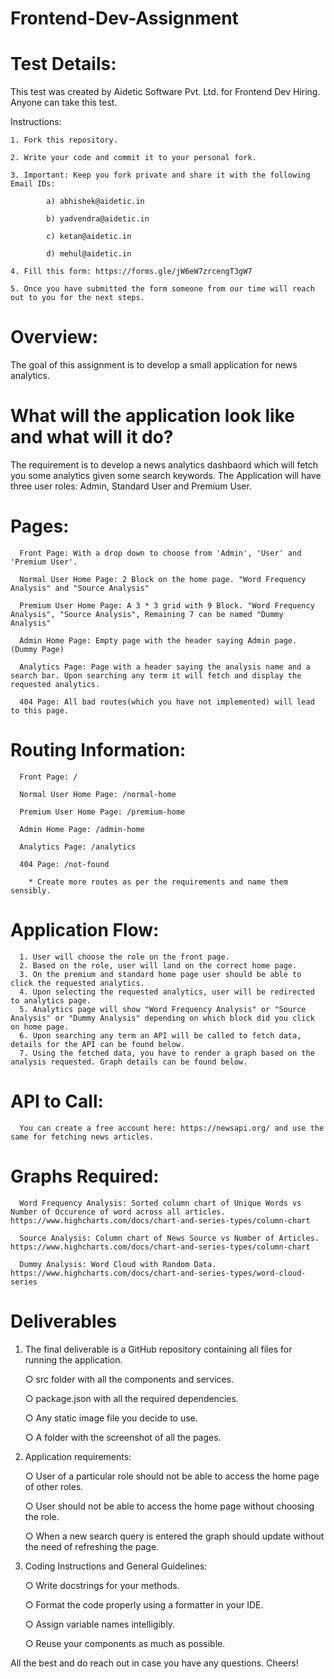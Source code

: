 # Frontend-Dev-Assignment

# Test Details:
  This test was created by Aidetic Software Pvt. Ltd. for Frontend Dev Hiring. Anyone can take this test.
  
  Instructions:
  
    1. Fork this repository.
    
    2. Write your code and commit it to your personal fork.
    
    3. Important: Keep you fork private and share it with the following Email IDs:
    
            a) abhishek@aidetic.in
            
            b) yadvendra@aidetic.in
            
            c) ketan@aidetic.in
            
            d) mehul@aidetic.in
            
    4. Fill this form: https://forms.gle/jW6eW7zrcengT3gW7
    
    5. Once you have submitted the form someone from our time will reach out to you for the next steps.

# Overview:
  The goal of this assignment is to develop a small application for news analytics.

# What will the application look like and what will it do?

  The requirement is to develop a news analytics dashbaord which will fetch you some analytics given some search keywords. The Application will have three user roles: Admin, Standard User and Premium User. 

  # Pages:
    
      Front Page: With a drop down to choose from 'Admin', 'User' and 'Premium User'.

      Normal User Home Page: 2 Block on the home page. "Word Frequency Analysis" and "Source Analysis" 
      
      Premium User Home Page: A 3 * 3 grid with 9 Block. "Word Frequency Analysis", "Source Analysis", Remaining 7 can be named "Dummy Analysis"
      
      Admin Home Page: Empty page with the header saying Admin page. (Dummy Page)
      
      Analytics Page: Page with a header saying the analysis name and a search bar. Upon searching any term it will fetch and display the requested analytics.

      404 Page: All bad routes(which you have not implemented) will lead to this page.
    
   # Routing Information:
      
      Front Page: /
      
      Normal User Home Page: /normal-home
      
      Premium User Home Page: /premium-home
      
      Admin Home Page: /admin-home
      
      Analytics Page: /analytics
      
      404 Page: /not-found
      
        * Create more routes as per the requirements and name them sensibly.
   
   # Application Flow:
    
      1. User will choose the role on the front page.
      2. Based on the role, user will land on the correct home page. 
      3. On the premium and standard home page user should be able to click the requested analytics.
      4. Upon selecting the requested analytics, user will be redirected to analytics page.
      5. Analytics page will show "Word Frequency Analysis" or "Source Analysis" or "Dummy Analysis" depending on which block did you click on home page.
      6. Upon searching any term an API will be called to fetch data, details for the API can be found below.
      7. Using the fetched data, you have to render a graph based on the analysis requested. Graph details can be found below.
      
      
   # API to Call:
      You can create a free account here: https://newsapi.org/ and use the same for fetching news articles.
      
   # Graphs Required:
      
      Word Frequency Analysis: Sorted column chart of Unique Words vs Number of Occurence of word across all articles. https://www.highcharts.com/docs/chart-and-series-types/column-chart
      
      Source Analysis: Column chart of News Source vs Number of Articles. https://www.highcharts.com/docs/chart-and-series-types/column-chart
      
      Dummy Analysis: Word Cloud with Random Data. https://www.highcharts.com/docs/chart-and-series-types/word-cloud-series
      
   
# Deliverables
  
  1. The final deliverable is a GitHub repository containing all files for running the application. 
  
      ○ src folder with all the components and services. 
      
      ○ package.json with all the required dependencies.
      
      ○ Any static image file you decide to use.
      
      ○ A folder with the screenshot of all the pages.
      
      
  2. Application requirements:
   
      ○ User of a particular role should not be able to access the home page of other roles.
      
      ○ User should not be able to access the home page without choosing the role.
      
      ○ When a new search query is entered the graph should update without the need of refreshing the page.
      
      
  3. Coding Instructions and General Guidelines:

      
      ○ Write docstrings for your methods.
      
      ○ Format the code properly using a formatter in your IDE.
      
      ○ Assign variable names intelligibly.
      
      ○ Reuse your components as much as possible.
      

All the best and do reach out in case you have any questions. Cheers!
